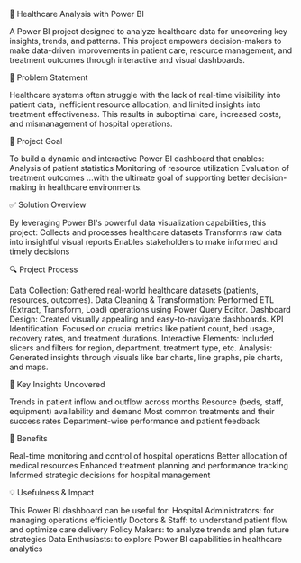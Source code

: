 🏥 Healthcare Analysis with Power BI

A Power BI project designed to analyze healthcare data for uncovering key insights, trends, and patterns. This project empowers decision-makers to make data-driven improvements in patient care, resource management, and treatment outcomes through interactive and visual dashboards.

📌 Problem Statement

Healthcare systems often struggle with the lack of real-time visibility into patient data, inefficient resource allocation, and limited insights into treatment effectiveness. This results in suboptimal care, increased costs, and mismanagement of hospital operations.

🎯 Project Goal

To build a dynamic and interactive Power BI dashboard that enables:
Analysis of patient statistics
Monitoring of resource utilization
Evaluation of treatment outcomes ...with the ultimate goal of supporting better decision-making in healthcare environments.

✅ Solution Overview

By leveraging Power BI's powerful data visualization capabilities, this project:
Collects and processes healthcare datasets
Transforms raw data into insightful visual reports
Enables stakeholders to make informed and timely decisions

🔍 Project Process

Data Collection: Gathered real-world healthcare datasets (patients, resources, outcomes).
Data Cleaning & Transformation: Performed ETL (Extract, Transform, Load) operations using Power Query Editor.
Dashboard Design: Created visually appealing and easy-to-navigate dashboards.
KPI Identification: Focused on crucial metrics like patient count, bed usage, recovery rates, and treatment durations.
Interactive Elements: Included slicers and filters for region, department, treatment type, etc.
Analysis: Generated insights through visuals like bar charts, line graphs, pie charts, and maps.

🧠 Key Insights Uncovered

Trends in patient inflow and outflow across months
Resource (beds, staff, equipment) availability and demand
Most common treatments and their success rates
Department-wise performance and patient feedback

🌟 Benefits

Real-time monitoring and control of hospital operations
Better allocation of medical resources
Enhanced treatment planning and performance tracking
Informed strategic decisions for hospital management

💡 Usefulness & Impact

This Power BI dashboard can be useful for:
Hospital Administrators: for managing operations efficiently
Doctors & Staff: to understand patient flow and optimize care delivery
Policy Makers: to analyze trends and plan future strategies
Data Enthusiasts: to explore Power BI capabilities in healthcare analytics


